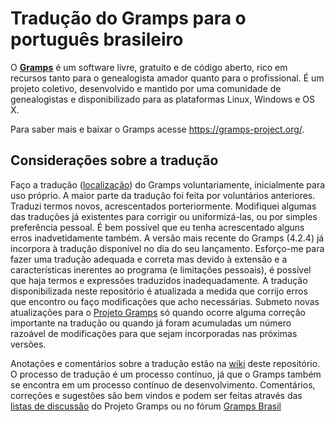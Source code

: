 # Tradução do Gramps para o português brasileiro

O [**Gramps**](https://gramps-project.org/) é um software livre, gratuito e de código aberto, rico em recursos tanto para o genealogista amador quanto para o profissional. É um projeto coletivo, desenvolvido e mantido por uma comunidade de genealogistas e disponibilizado para as plataformas Linux, Windows e OS X.

Para saber mais e baixar o Gramps acesse https://gramps-project.org/.

## Considerações sobre a tradução

Faço a tradução ([localização](https://pt.wikipedia.org/wiki/Internacionaliza%C3%A7%C3%A3o_(inform%C3%A1tica))) do Gramps voluntariamente, inicialmente para uso próprio. A maior parte da tradução foi feita por voluntários anteriores. Traduzi termos novos, acrescentados porteriormente. Modifiquei algumas das traduções já existentes para corrigir ou uniformizá-las, ou por simples preferência pessoal. É bem possível que eu tenha acrescentado alguns erros inadvetidamente também. A versão mais recente do Gramps (4.2.4) já incorpora à tradução disponível no dia do seu lançamento. Esforço-me para fazer uma tradução adequada e correta mas devido à extensão e a características inerentes ao programa (e limitações pessoais), é possível que haja termos e expressões traduzidos inadequadamente. A tradução disponibilizada neste repositório é atualizada a medida que corrijo erros que encontro ou faço modificações que acho necessárias. Submeto novas atualizações para o [Projeto Gramps](https://github.com/gramps-project/) só quando ocorre alguma correção importante na tradução ou quando já foram acumuladas um número razoável de modificações para que sejam incorporadas nas próximas versões.

Anotações e comentários sobre a tradução estão na [wiki](https://github.com/paulohpmoraes/Gramps_4.2/wiki) deste repositório. O processo de tradução é um processo contínuo, já que o Gramps também se encontra em um processo contínuo de desenvolvimento. Comentários, correções e sugestões são bem vindos e podem ser feitas através das [listas de discussão](https://gramps-project.org/contact/) do Projeto Gramps ou no fórum [Gramps Brasil](https://groups.google.com/d/forum/gramps-brasil)
